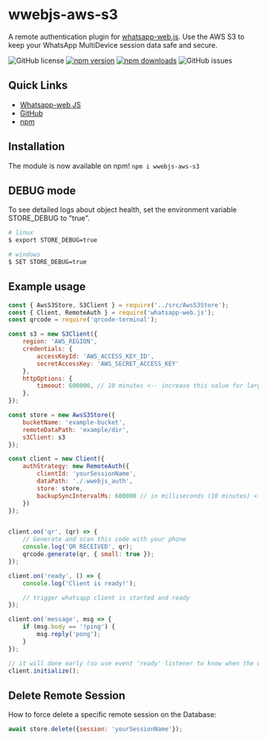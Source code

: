 # wwebjs-aws-s3
A remote authentication plugin for [whatsapp-web.js](https://wwebjs.dev/). Use the AWS S3 to keep your WhatsApp MultiDevice session data safe and secure.

![GitHub license](https://img.shields.io/github/license/arbisyarifudin/wwebjs-aws-s3.svg) [![npm version](https://badge.fury.io/js/wwebjs-aws-s3.svg)](https://badge.fury.io/js/wwebjs-aws-s3)
[![npm downloads](https://img.shields.io/npm/dm/wwebjs-aws-s3.svg)](https://npm-stat.com/charts.html?package=wwebjs-aws-s3)
![GitHub issues](https://img.shields.io/github/issues/arbisyarifudin/wwebjs-aws-s3.svg)

## Quick Links

* [Whatsapp-web JS](https://wwebjs.dev/guide/authentication.html)
* [GitHub](https://github.com/arbisyarifudin/wwebjs-aws-s3)
* [npm](https://www.npmjs.com/package/wwebjs-aws-s3)

## Installation

The module is now available on npm! `npm i wwebjs-aws-s3`

## DEBUG mode

To see detailed logs about object health, set the environment variable STORE_DEBUG to "true".

```bash
# linux
$ export STORE_DEBUG=true

# windows
$ SET STORE_DEBUG=true
```

## Example usage

```js
const { AwsS3Store, S3Client } = require('../src/AwsS3Store');
const { Client, RemoteAuth } = require('whatsapp-web.js');
const qrcode = require('qrcode-terminal');

const s3 = new S3Client({
    region: 'AWS_REGION',
    credentials: {
        accessKeyId: 'AWS_ACCESS_KEY_ID',
        secretAccessKey: 'AWS_SECRET_ACCESS_KEY'
    },
    httpOptions: {
        timeout: 600000, // 10 minutes <-- increase this value for large file uploads
    },
});

const store = new AwsS3Store({
    bucketName: 'example-bucket',
    remoteDataPath: 'example/dir',
    s3Client: s3
});

const client = new Client({
    authStrategy: new RemoteAuth({
        clientId: 'yourSessionName',
        dataPath: './.wwebjs_auth',
        store: store,
        backupSyncIntervalMs: 600000 // in milliseconds (10 minutes) <-- decrease this value if you want to test the backup feature
    })
});


client.on('qr', (qr) => {
    // Generate and scan this code with your phone
    console.log('QR RECEIVED', qr);
    qrcode.generate(qr, { small: true });
});

client.on('ready', () => {
    console.log('Client is ready!');

    // trigger whatsapp client is started and ready
});

client.on('message', msg => {
    if (msg.body == '!ping') {
        msg.reply('pong');
    }
});

// it will done early (so use event 'ready' listener to know when the whatsapp client is ready & started)
client.initialize();
```

## Delete Remote Session

How to force delete a specific remote session on the Database:

```js
await store.delete({session: 'yourSessionName'});
```